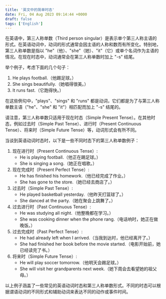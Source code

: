 ```yaml
---
title: '英文中的简单时态'
date: Fri, 04 Aug 2023 09:14:44 +0000
draft: false
tags: ['English']
---
```


在英语中，第三人称单数（Third person singular）是表示单个第三人称主语的形式。在英语动词中，动词的形式通常会因主语的人称和数而有所变化。特别地，第三人称单数是指以 "he"（他）、"she"（她）、"it"（它）或单个名词作为主语的情况。在现在时态中，动词通常会在第三人称单数时加上 "-s" 结尾。

举个例子，考虑下面的几个句子：

1.  He plays football.（他踢足球。）
2.  She sings beautifully.（她唱得很美。）
3.  It runs fast.（它跑得快。）

在这些例句中，"plays"、"sings" 和 "runs" 都是动词，它们都是为了与第三人称单数主语（"he"、"she" 和 "it"）相匹配而加上 "-s" 结尾的。

请注意，第三人称单数只适用于现在时态（Simple Present Tense）。在其他时态，例如过去时（Simple Past Tense）、进行时（Present Continuous Tense）、将来时（Simple Future Tense）等，动词形式会有所不同。

当谈到英语动词时态时，以下是一些不同时态下的第三人称单数例子：

1.  现在进行时（Present Continuous Tense）:
    *   He is playing football.（他正在踢足球。）
    *   She is singing a song.（她正在唱歌。）
2.  现在完成时（Present Perfect Tense）:
    *   He has finished his homework.（他已经完成了作业。）
    *   She has gone to the store.（她已经去商店了。）
3.  过去时（Simple Past Tense）:
    *   He played basketball yesterday.（他昨天打篮球了。）
    *   She danced at the party.（她在聚会上跳舞了。）
4.  过去进行时（Past Continuous Tense）:
    *   He was studying all night.（他整晚都在学习。）
    *   She was cooking dinner when the phone rang.（电话响时，她正在做晚饭。）
5.  过去完成时（Past Perfect Tense）:
    *   He had already left when I arrived.（当我到达时，他已经离开了。）
    *   She had finished her book before the movie started.（电影开始前，她已经读完了书。）
6.  将来时（Simple Future Tense）:
    *   He will play soccer tomorrow.（他明天会踢足球。）
    *   She will visit her grandparents next week.（她下周会去看望她的祖父母。）

以上例子涵盖了一些常见的英语动词时态和第三人称单数形式。不同的时态可以根据谓语动词的不同形式和辅助动词来表达不同的动作或事件时间。